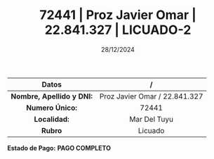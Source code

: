 ﻿---
title: 72441 | Proz Javier Omar | 22.841.327 | LICUADO-2
date: 28/12/2024
draft: false
tags: ['mar-del-tuyu', 'titular', 'licuado']
---

|          **Datos**          |  /  |
|:---------------------------:|:---:|
| **Nombre, Apellido y DNI:** | Proz Javier Omar / 22.841.327 |
|      **Numero Único:**      | 72441 |
|        **Localidad:**       | Mar Del Tuyu |
|          **Rubro**          | Licuado |

**Estado de Pago:** **PAGO COMPLETO**
